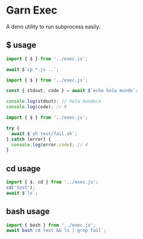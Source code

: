 # Garn Exec

A deno utility to run subprocess easily.

## $ usage

```js
import { $ } from '../exec.js';

await $`cp *.js ..`;
```

```js
import { $ } from '../exec.js';

const { stdout, code } = await $`echo hola mundo`;

console.log(stdout); // hola mundo\n
console.log(code); // 0
```

```js
import { $ } from '../exec.js';

try {
  await $`sh test/fail.sh`;
} catch (error) {
  console.log(error.code); // 4
}
```

## cd usage

```js
import { $, cd } from '../exec.js';
cd('test');
await $`ls`;
```

## bash usage

```js
import { bash } from '../exec.js';
await bash`cd test && ls | grep fail`;
```
